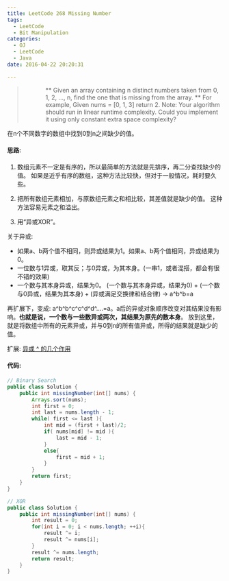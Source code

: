 ```yaml
---
title: LeetCode 268 Missing Number
tags:
  - LeetCode
  - Bit Manipulation
categories:
  - OJ
  - LeetCode
  - Java
date: 2016-04-22 20:20:31

---
```


<blockquote class="blockquote-center">
<div style = "padding-left: 50px; text-align: left">
**
Given an array containing n distinct numbers taken from 0, 1, 2, ..., n, find the one that is missing from the array.
**
For example,
Given nums = [0, 1, 3] return 2.
Note:
Your algorithm should run in linear runtime complexity. Could you implement it using only constant extra space complexity?
</div>
</blockquote>

在n个不同数字的数组中找到0到n之间缺少的值。
<!--more-->
#### 思路:
1. 数组元素不一定是有序的，所以最简单的方法就是先排序，再二分查找缺少的值。
如果是近乎有序的数组，这种方法比较快，但对于一般情况，耗时要久些。

2. 把所有数组元素相加，与原数组元素之和相比较，其差值就是缺少的值。
这种方法容易元素之和溢出。

3. 用“异或XOR”。

关于异或: 
+ 如果a、b两个值不相同，则异或结果为1。如果a、b两个值相同，异或结果为0。
+ 一位数与1异或，取其反；与0异或，为其本身。(一串1，或者混搭，都会有很不错的效果)
+ 一个数与其本身异或，结果为0。
(一个数与其本身异或，结果为0) + (一个数与0异或，结果为其本身) + (异或满足交换律和结合律) -> a^b^b=a

再扩展下，变成: a^b^b^c^c^d^d^....=a。a后的异或对象顺序改变对其结果没有影响。**也就是说，一个数与一些数异或两次，其结果为原先的数本身**。
放到这里，就是将数组中所有的元素异或，并与0到n的所有值异或，所得的结果就是缺少的值。

扩展: <a href="http://www.cnblogs.com/danh/archive/2010/12/24/1915810.html">异或 ^ 的几个作用</a>

#### 代码:
```java
// Binary Search
public class Solution {
    public int missingNumber(int[] nums) {
        Arrays.sort(nums);
        int first = 0;
        int last = nums.length - 1;
        while( first <= last ){
            int mid = (first + last)/2;
            if( nums[mid] != mid ){
                last = mid - 1;
            }
            else{
                first = mid + 1;
            }
        }
        return first;
    }
}
```

```java
// XOR
public class Solution {
    public int missingNumber(int[] nums) {
        int result = 0;
        for(int i = 0; i < nums.length; ++i){
            result ^= i;
            result ^= nums[i];
        }
        result ^= nums.length;
        return result;
    }
}
```